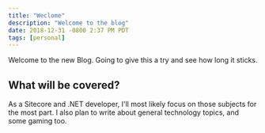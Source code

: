 ```yaml
---
title: "Weclome"
description: "Welcome to the blog"
date: 2018-12-31 -0800 2:37 PM PDT
tags: [personal]
---
```


Welcome to the new Blog. Going to give this a try and see how long it sticks.

## What will be covered?

As a Sitecore and .NET developer, I'll most likely focus on those subjects for the most part. I also plan to write about general technology topics, and some gaming too.

